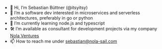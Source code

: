 - 👋 Hi, I’m Sebastian Büttner (@itsyitsy)
- 👀 I’m a software dev interested in microservices and serverless architectures, preferably in go or python
- 🌱 I’m currently learning node.js and typescript
- 🛠️ I’m available as consultant for development projects via my company [Nola Ventures](nola-ventures.com)
- 📫 How to reach me under sebastian@nola-sail.com

<!---
itsyitsy/itsyitsy is a ✨ special ✨ repository because its `README.md` (this file) appears on your GitHub profile.
You can click the Preview link to take a look at your changes.
--->
